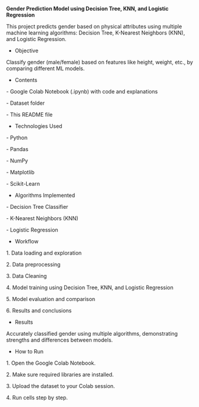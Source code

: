 **Gender Prediction Model using Decision Tree, KNN, and Logistic Regression**



This project predicts gender based on physical attributes using multiple machine learning algorithms: Decision Tree, K-Nearest Neighbors (KNN), and Logistic Regression.



* Objective

Classify gender (male/female) based on features like height, weight, etc., by comparing different ML models.



* Contents

\- Google Colab Notebook (.ipynb) with code and explanations

\- Dataset folder

\- This README file



* Technologies Used

\- Python

\- Pandas

\- NumPy

\- Matplotlib

\- Scikit-Learn



* Algorithms Implemented

\- Decision Tree Classifier

\- K-Nearest Neighbors (KNN)

\- Logistic Regression



* Workflow

1\. Data loading and exploration

2\. Data preprocessing

3\. Data Cleaning

4\. Model training using Decision Tree, KNN, and Logistic Regression

5\. Model evaluation and comparison

6\. Results and conclusions



* Results

Accurately classified gender using multiple algorithms, demonstrating strengths and differences between models.



* How to Run

1\. Open the Google Colab Notebook.

2\. Make sure required libraries are installed.

3\. Upload the dataset to your Colab session.

4\. Run cells step by step.



